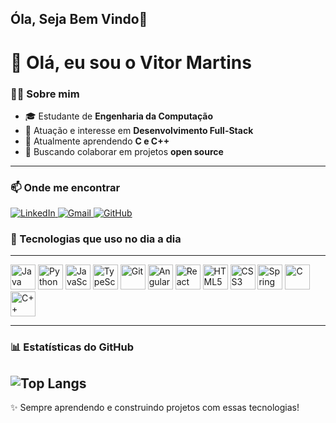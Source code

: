 ## Óla, Seja Bem Vindo👋

<!--
**VitorMartinsRS/VitorMartinsRS** is a ✨ _special_ ✨ repository because its `README.md` (this file) appears on your GitHub profile.

Here are some ideas to get you started:

- 🔭 I’m currently working on ...
- 🌱 I’m currently learning ...
- 👯 I’m looking to collaborate on ...
- 🤔 I’m looking for help with ...
- 💬 Ask me about ...
- 📫 How to reach me: ...
- 😄 Pronouns: ...
- ⚡ Fun fact: ...
-->
# 👋 Olá, eu sou o Vitor Martins  

### 👨‍💻 Sobre mim
- 🎓 Estudante de **Engenharia da Computação**  
- 💼 Atuação e interesse em **Desenvolvimento Full-Stack**  
- 🌱 Atualmente aprendendo **C e C++**  
- 🚀 Buscando colaborar em projetos **open source**  

---
### 📫 Onde me encontrar
<a href="https://www.linkedin.com/in/seuusuario/">
  <img src="https://img.shields.io/badge/LinkedIn-blue?style=for-the-badge&logo=linkedin" alt="LinkedIn"/>
</a>
<a href="mailto:seuemail@gmail.com">
  <img src="https://img.shields.io/badge/Gmail-red?style=for-the-badge&logo=gmail&logoColor=white" alt="Gmail"/>
</a>
<a href="https://github.com/VitorMartinsRS">
  <img src="https://img.shields.io/badge/GitHub-black?style=for-the-badge&logo=github" alt="GitHub"/>
</a>

### 🚀 Tecnologias que uso no dia a dia
---
<p align="left">
  <img src="https://cdn.jsdelivr.net/gh/devicons/devicon/icons/java/java-original.svg" alt="Java" width="40" height="40"/>
  <img src="https://cdn.jsdelivr.net/gh/devicons/devicon/icons/python/python-original.svg" alt="Python" width="40" height="40"/>
  <img src="https://cdn.jsdelivr.net/gh/devicons/devicon/icons/javascript/javascript-original.svg" alt="JavaScript" width="40" height="40"/>
  <img src="https://cdn.jsdelivr.net/gh/devicons/devicon/icons/typescript/typescript-original.svg" alt="TypeScript" width="40" height="40"/>
  <img src="https://cdn.jsdelivr.net/gh/devicons/devicon/icons/git/git-original.svg" alt="Git" width="40" height="40"/>
  <img src="https://cdn.jsdelivr.net/gh/devicons/devicon/icons/angularjs/angularjs-original.svg" alt="Angular" width="40" height="40"/>
  <img src="https://cdn.jsdelivr.net/gh/devicons/devicon/icons/react/react-original.svg" alt="React" width="40" height="40"/>
  <img src="https://cdn.jsdelivr.net/gh/devicons/devicon/icons/html5/html5-original.svg" alt="HTML5" width="40" height="40"/>
  <img src="https://cdn.jsdelivr.net/gh/devicons/devicon/icons/css3/css3-original.svg" alt="CSS3" width="40" height="40"/>
  <img src="https://cdn.jsdelivr.net/gh/devicons/devicon/icons/spring/spring-original.svg" alt="Spring Boot" width="40" height="40"/>
  <img src="https://cdn.jsdelivr.net/gh/devicons/devicon/icons/c/c-original.svg" alt="C" width="40" height="40"/>
  <img src="https://cdn.jsdelivr.net/gh/devicons/devicon/icons/cplusplus/cplusplus-original.svg" alt="C++" width="40" height="40"/>
</p>

---

### 📊 Estatísticas do GitHub

![Top Langs](https://github-readme-stats.vercel.app/api/top-langs/?username=VitorMartinsRS&layout=compact&theme=dark)
---
✨ Sempre aprendendo e construindo projetos com essas tecnologias!

